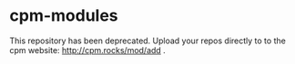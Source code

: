 cpm-modules
===========

This repository has been deprecated. Upload your repos directly to to the
cpm website: http://cpm.rocks/mod/add .
